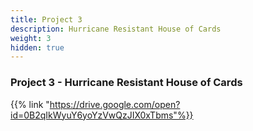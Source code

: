 ```yaml
---
title: Project 3
description: Hurricane Resistant House of Cards
weight: 3
hidden: true
---
```


### Project 3 - Hurricane Resistant House of Cards

{{% link "https://drive.google.com/open?id=0B2qIkWyuY6yoYzVwQzJIX0xTbms"%}}
